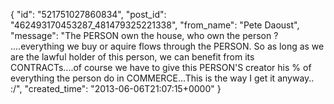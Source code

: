  {
   "id": "521751027860834",
   "post_id": "462493170453287_481479325221338",
   "from_name": "Pete Daoust",
   "message": "The PERSON own the house, who own the person ? ....everything we buy or aquire flows through the PERSON. So as long as we are the lawful holder of this person, we can benefit from its CONTRACTs....of course we have to give this PERSON'S creator his % of everything the person do in COMMERCE...This is the way I get it anyway.. :/",
   "created_time": "2013-06-06T21:07:15+0000"
 }
